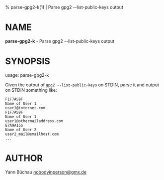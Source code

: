 % parse-gpg2-k(1) | Parse gpg2 --list-public-keys output

NAME
====


**parse-gpg2-k** - Parse gpg2 --list-public-keys output

SYNOPSIS
========

usage: parse-gpg2-k

Given the output of `gpg2 --list-public-keys` on STDIN, parse it and output on
STDIN something like:

```
F1F7AS9F
Name of User 1
user1@internet.com
F1F7AS9F
Name of User 1
user1@othermailaddress.com
E7A9A15S
Name of User 2
user2_mail@emailhost.com
...
```


AUTHOR
======


Yann Büchau <nobodyinperson@gmx.de>



